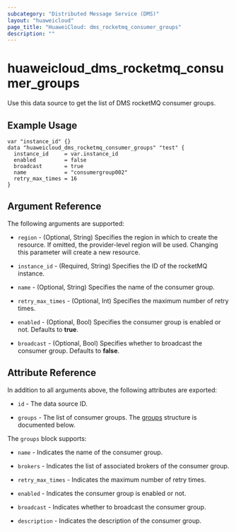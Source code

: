 ```yaml
---
subcategory: "Distributed Message Service (DMS)"
layout: "huaweicloud"
page_title: "HuaweiCloud: dms_rocketmq_consumer_groups"
description: ""
---
```


# huaweicloud_dms_rocketmq_consumer_groups

Use this data source to get the list of DMS rocketMQ consumer groups.

## Example Usage

```hcl
var "instance_id" {}
data "huaweicloud_dms_rocketmq_consumer_groups" "test" {
  instance_id     = var.instance_id
  enabled         = false
  broadcast       = true
  name            = "consumergroup002"
  retry_max_times = 16
}
```

## Argument Reference

The following arguments are supported:

* `region` - (Optional, String) Specifies the region in which to create the resource.
  If omitted, the provider-level region will be used. Changing this parameter will create a new resource.

* `instance_id` - (Required, String) Specifies the ID of the rocketMQ instance.

* `name` - (Optional, String) Specifies the name of the consumer group.

* `retry_max_times` - (Optional, Int) Specifies the maximum number of retry times.

* `enabled` - (Optional, Bool) Specifies the consumer group is enabled or not. Defaults to **true**.

* `broadcast` - (Optional, Bool) Specifies whether to broadcast the consumer group. Defaults to **false**.

## Attribute Reference

In addition to all arguments above, the following attributes are exported:

* `id` - The data source ID.

* `groups` - The list of consumer groups.
  The [groups](#DMS_rockermq_consumer_groups) structure is documented below.

<a name="DMS_rockermq_consumer_groups"></a>
The `groups` block supports:

* `name` - Indicates the name of the consumer group.

* `brokers` - Indicates the list of associated brokers of the consumer group.

* `retry_max_times` - Indicates the maximum number of retry times.

* `enabled` - Indicates the consumer group is enabled or not.

* `broadcast` - Indicates whether to broadcast the consumer group.

* `description` - Indicates the description of the consumer group.

